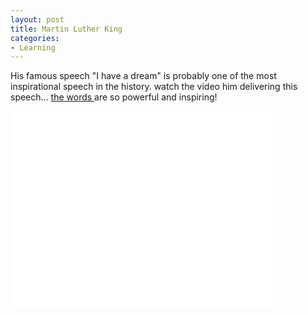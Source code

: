 ```yaml
---
layout: post
title: Martin Luther King
categories:
- Learning
---
```



His famous speech "I have a dream" is probably one of the most inspirational speech in the history. watch the video him delivering this speech... [the words ](http://usinfo.state.gov/usa/infousa/facts/democrac/38.htm)are so powerful and inspiring!

<iframe width="420" height="315" src="//www.youtube.com/embed/smEqnnklfYs" frameborder="0" allowfullscreen></iframe>
